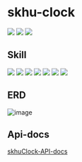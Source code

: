 # skhu-clock
<p>
<img src="https://img.shields.io/github/issues-pr-closed/skhu-clock/skhu-clock-back?color=blueviolet"/>
<img src="https://img.shields.io/github/issues/skhu-clock/skhu-clock-back?color=inactive"/>
<img src="https://img.shields.io/github/issues-closed/skhu-clock/skhu-clock-back"/> 
</p>

## Skill
<p>
<img src="https://img.shields.io/badge/Spring Boot-6DB33F?style=for-the-badge&logo=Spring&logoColor=white"/>
<img src="https://img.shields.io/badge/JPA-6DB33F?style=for-the-badge&logo=JPA&logoColor=white">
<img src="https://img.shields.io/badge/gradle-02303A?style=for-the-badge&logo=gradle&logoColor=white">
<img src="https://img.shields.io/badge/mysql-4479A1?style=for-the-badge&logo=mysql&logoColor=orange">
<img src="https://img.shields.io/badge/AWS EC2-FF9900?style=for-the-badge&logo=amazonec2&logoColor=white">
<img src="https://img.shields.io/badge/QueryDSL-0285c9?style=for-the-badge&logo=qeurydsl&logoColor=white">
<img src="https://img.shields.io/badge/JSOUP-6DB33F?style=for-the-badge&logo=JSOUP&logoColor=white"/>
</p>

## ERD 
![image](https://github.com/skhu-clock/skhu-clock-back/assets/80959635/7c265575-b11f-4eae-afed-77c3a478fc1a)

## Api-docs
[skhuClock-API-docs](http://skhuclock.duckdns.org/swagger-ui/index.html)
